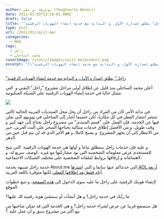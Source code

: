 ```yaml
---
author: يوغرطة بن علي (Youghourta Benali)
date: 2011-01-03T13:10:01.000Z
draft: false
title: '"زاجل" يطلق إصداره الأول، و البداية مع خدمة إنشاء الهويات الرقمية '
type: post
url: /2011/01/zajil-me/
categories:
  - Web
tags:
  - زاجل
  - محمد الساحلي
coverImage: /static/images/zajil-me/product.png
excerpt: "[\"زاجل\" يطلق إصداره الأول، و البداية مع خدمة إنشاء الهويات الرقمية](https://www.it-scoop.com/2011/01/zajil-me/)\n\nأعلن محمد الساحلي منذ قليل عن إطلاق أولى مراحل مشروع \"زاجل\" التقني و\_ التي تتمثل حاليا في خدمة إنشاء الهويات الرقمية على الشبكة العنكبوتية.\n\n\n\nفي بداية الأمر كان من المراد من"
---
```

["زاجل" يطلق إصداره الأول، و البداية مع خدمة إنشاء الهويات الرقمية](https://www.it-scoop.com/2011/01/zajil-me/)

أعلن محمد الساحلي منذ قليل عن إطلاق أولى مراحل مشروع "زاجل" التقني و  التي تتمثل حاليا في خدمة إنشاء الهويات الرقمية على الشبكة العنكبوتية.

![](/static/images/zajil-me/product.png)

في بداية الأمر كان من المراد من زاجل أن يحل محل المنتديات العربية الحالية (التي تنتشر انتشار الفطر في كل مكان)، لكن حسبما أشار إلى الساحلي في [تدوينته](http://msahli.com/blog/archives/68) التي يعلن فيها عن الخدمة، فإن العمل على "قسم المنتدى" من مشروع زاجل يحتاج إلى جهد كبير و وقت طويل، و من الأفضل إطلاق خدمات متتالية يحتاجها المبحر على النت العربي، خير من الانتظار إلى أن يجهز المشروع  و يصبح كاملا، و هو الأمر الذي قد لن يتم قبل حين من الدهر.

و عليه فإن خدمات زاجل ستطلق تباعا و أولها هي خدمة الهويات الرقمية  التي تتيح للمستخدم عرض معلوماته الشخصية التي يود مشاركنها مع غيره ،كوصف سريع له، و لاهتماماته و إرفاقها بروابط لملفاته الشخصية على مختلف الشبكات الاجتماعية.

خدمة زاجل شبيهة بخدمة About.me التي حدثناكم عنها سابقا و التي ا[شترها AOL أربعة أيام فقط بعد إطلاقها الفعلي](https://www.it-scoop.com/2010/12/aol-about-me/) لكنها متوفرة باللغة العربية.

لإنشاء هويتك الرقمية على زاجل ما عليه سوى الدخول إلى [هذه الصفحة](http://zajil.me/)، و تتبع خطوات الموقع.

ما رأيك في خدمة زاجل؟ و هل أنشأت أو ستنشئ هوية رقمية لك عليها؟

هل سنسمع قريبا عن عرض لشراء خدمة زاجل؟ و هي الخدمة التي قد تمكن صاحبها من بيع أكثر من مشروع سبق و أن عمل عليه ؟
